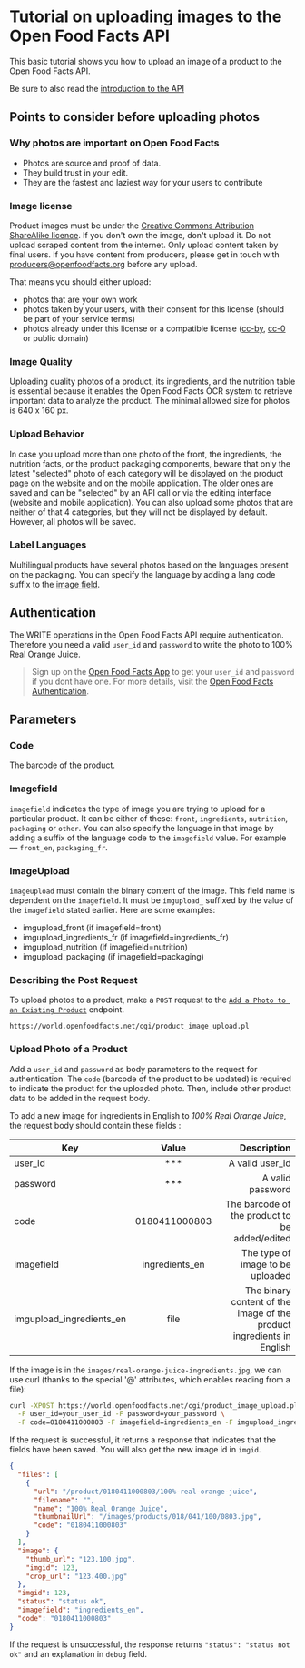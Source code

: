 # Tutorial on uploading images to the Open Food Facts API

This basic tutorial shows you how to upload an image of a product to the Open Food Facts API.

Be sure to also read the [introduction to the API](./index.md)

## Points to consider before uploading photos

### Why photos are important on Open Food Facts
* Photos are source and proof of data.
* They build trust in your edit.
* They are the fastest and laziest way for your users to contribute

### Image license

Product images must be under the [Creative Commons Attribution ShareAlike licence](https://creativecommons.org/licenses/by-sa/3.0/deed.en).
If you don't own the image, don't upload it. Do not upload scraped content from the internet. Only upload content taken by final users. If you have content from producers, please get in touch with producers@openfoodfacts.org before any upload.

That means you should either upload:

- photos that are your own work
- photos taken by your users, with their consent for this license (should be part of your service terms)
- photos already under this license or a compatible license ([cc-by](https://creativecommons.org/licenses/by/4.0/), [cc-0](https://creativecommons.org/share-your-work/public-domain/cc0/) or public domain)

### Image Quality

Uploading quality photos of a product, its ingredients, and the nutrition table is essential because it enables the Open Food Facts OCR system to retrieve important data to analyze the product. The minimal allowed size for photos is 640 x 160 px.

### Upload Behavior

In case you upload more than one photo of the front, the ingredients, the nutrition facts, or the product packaging components, beware that only the latest "selected" photo of each category will be displayed on the product page on the website and on the mobile application.
The older ones are saved and can be "selected" by an API call or via the editing interface (website and mobile application).
You can also upload some photos that are neither of that 4 categories, but they will not be displayed by default. However, all photos will be saved.

### Label Languages

Multilingual products have several photos based on the languages present on the packaging. You can specify the language by adding a lang code suffix to the [image field]((#imagefield)).

## Authentication

The WRITE operations in the Open Food Facts API require authentication. Therefore you need a valid `user_id` and `password` to write the photo to 100% Real Orange Juice.

> Sign up on the [Open Food Facts App](https://world.openfoodfacts.org/) to get your `user_id` and `password` if you dont have one. For more details, visit the [Open Food Facts Authentication](https://openfoodfacts.github.io/openfoodfacts-server/introduction/api/#authentication).

## Parameters

### Code

The barcode of the product.

### Imagefield

`imagefield` indicates the type of image you are trying to upload for a particular product. It can be either of these: `front`, `ingredients`, `nutrition`, `packaging` or `other`. You can also specify the language in that image by adding a suffix of the language code to the `imagefield` value. For example — `front_en`, `packaging_fr`.

### ImageUpload

`imageupload` must contain the binary content of the image. This field name is dependent on the  `imagefield`.  It must be `imgupload_` suffixed by the value of the `imagefield` stated earlier. Here are some examples:

- imgupload_front (if imagefield=front)
- imgupload_ingredients_fr (if imagefield=ingredients_fr)
- imgupload_nutrition (if imagefield=nutrition)
- imgupload_packaging (if imagefield=packaging)

### Describing the Post Request

To upload photos to a product, make a `POST` request to the [`Add a Photo to an Existing Product`](https://openfoodfacts.github.io/openfoodfacts-server/api/ref-v2/#post-/cgi/product_image_upload.pl) endpoint.

```text
https://world.openfoodfacts.net/cgi/product_image_upload.pl
```

### Upload Photo of a Product

Add a `user_id` and `password` as body parameters to the request for authentication. The `code` (barcode of the product to be updated) is required to indicate the product for the uploaded photo. Then, include other product data to be added in the request body.

To add a new image for ingredients in English  to *100% Real Orange Juice*, the request body should contain these fields :

| Key        | Value           | Description  |
| ------------- |:-------------:| -----:|
| user_id     | *** | A valid user_id |
| password      | ***     |   A valid password |
| code | 0180411000803      |    The barcode of the product to be added/edited |
| imagefield | ingredients_en      |    The type of image to be uploaded|
| imgupload_ingredients_en | file     |   The binary content of the image of the product ingredients in English |

If the image is in the `images/real-orange-juice-ingredients.jpg`, we can use curl (thanks to the special '@' attributes, which enables reading from a file):

```bash
curl -XPOST https://world.openfoodfacts.net/cgi/product_image_upload.pl \
  -F user_id=your_user_id -F password=your_password \
  -F code=0180411000803 -F imagefield=ingredients_en -F imgupload_ingredients_en=@images/real-orange-juice-ingredients.jpg
```

If the request is successful, it returns a response that indicates that the fields have been saved.
You will also get the new image id in `imgid`.

```json
{
  "files": [
    {
      "url": "/product/0180411000803/100%-real-orange-juice",
      "filename": "",
      "name": "100% Real Orange Juice",
      "thumbnailUrl": "/images/products/018/041/100/0803.jpg",
      "code": "0180411000803"
    }
  ],
  "image": {
    "thumb_url": "123.100.jpg",
    "imgid": 123,
    "crop_url": "123.400.jpg"
  },
  "imgid": 123,
  "status": "status ok",
  "imagefield": "ingredients_en",
  "code": "0180411000803"
}
```

If the request is unsuccessful, the response returns `"status": "status not ok"` and an explanation in `debug` field.
